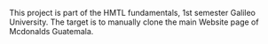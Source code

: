 This project is part of the HMTL fundamentals, 1st semester Galileo University. The target is to manually clone the main Website page of Mcdonalds Guatemala.